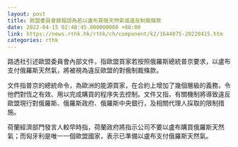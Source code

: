 ```yaml
---
layout: post
title: 歐盟委員會據報認為若以盧布買俄天然氣或違反制裁條款
date: 2022-04-15 02:48:45.000000000 +08:00
link: https://news.rthk.hk/rthk/ch/component/k2/1644075-20220415.htm
categories: rthk
---
```


路透社引述歐盟委員會內部文件，指歐盟買家若按照俄羅斯總統普京要求，以盧布支付俄羅斯天然氣，將被視為違反歐盟的對俄制裁條款。

文件指普京的總統命令，為歐洲的能源買家，在合約上增加了幾個層級的義務，令他們對恆之有效、用以完成購買的程序失去控制。文件又指，有關機制將導致違反歐盟現行對俄羅斯、俄羅斯政府、俄羅斯中央銀行，及相關代理人採取的限制措施。

荷蘭經濟部門發言人較早時指，荷蘭政府將指示公司不要以盧布購買俄羅斯天然氣；而匈牙利是唯一一個歐盟國家，表示已準備以盧布支付俄羅斯天然氣。
